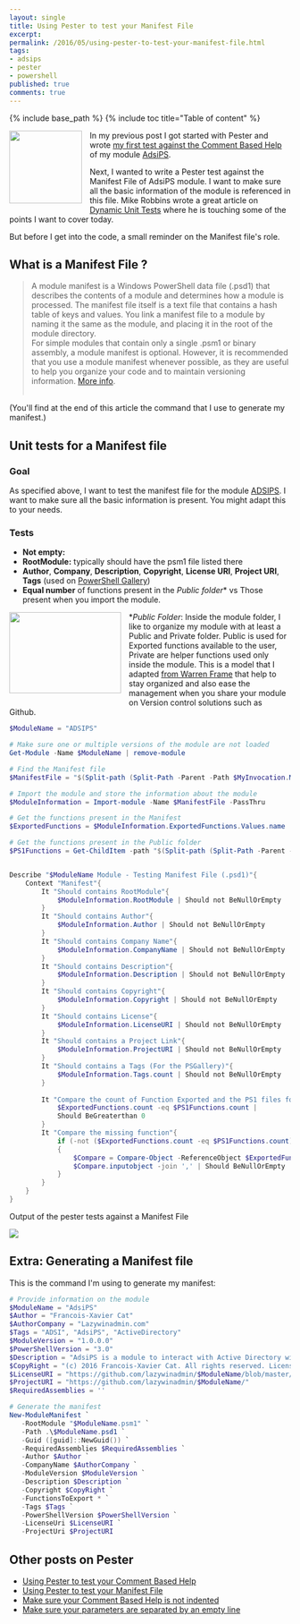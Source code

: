 ```yaml
---
layout: single
title: Using Pester to test your Manifest File
excerpt: 
permalink: /2016/05/using-pester-to-test-your-manifest-file.html
tags: 
- adsips
- pester
- powershell
published: true
comments: true
---
```

{% include base_path %}
{% include toc title="Table of content" %}

<img imageanchor="1" style="clear: left; float: left; margin-bottom: 1em; margin-right: 1em;" border="0" height="130" src="{{ base_path }}/images/2016/20160511_Using_Pester_to_test_your_Manifest_File/pester_logo__837959368__-320x320.png" width="130" /> In my previous post I got started with Pester and wrote <a href="{{ base_path }}/2016/05/using-pester-to-test-your-comment-based.html" target="_blank">my first test against the Comment Based Help</a> of my module [AdsiPS](https://github.com/lazywinadmin/AdsiPS").

Next, I wanted to write a Pester test against the Manifest File of AdsiPS module. I want to make sure all the basic information of the module is referenced in this file. Mike Robbins wrote a great article on <a href="http://mikefrobbins.com/2016/04/14/write-dynamic-unit-tests-for-your-powershell-code-with-pester/" target="_blank">Dynamic Unit Tests</a> where he is touching some of the points I want to cover today.

But before I get into the code, a small reminder on the Manifest file's role.


## What is a Manifest File ?


>A module manifest is a Windows PowerShell data file (.psd1) that describes the contents of a module and determines how a module is processed. The manifest file itself is a text file that contains a hash table of keys and values. You link a manifest file to a module by naming it the same as the module, and placing it in the root of the module directory.
> <br> For simple modules that contain only a single .psm1 or binary assembly, a module manifest is optional. However, it is recommended that you use a module manifest whenever possible, as they are useful to help you organize your code and to maintain versioning information. <a href="https://msdn.microsoft.com/en-us/library/dd878337(v=vs.85).aspx">More info</a>.<br><br>

(You'll find at the end of this article the command that I use to generate my manifest.)



## Unit tests for a Manifest file


### Goal

As specified above, I want to test the manifest file for the module <a href="https://github.com/lazywinadmin/AdsiPS" target="_blank">ADSIPS</a>. I want to make sure all the basic information is present. You might adapt this to your needs.

### Tests

* <b>Not empty:</b>
* <b>RootModule:</b> typically should have the psm1 file listed there
* <b>Author</b>, <b>Company</b>, <b>Description</b>, <b>Copyright</b>, <b>License URI</b>, <b>Project URI</b>, <b>Tags</b> (used on <a href="https://www.powershellgallery.com/" target="_blank">PowerShell Gallery</a>)
* <b>Equal number</b> of functions present in the <i>Public folder</i>* vs Those present when you import the module.

<img imageanchor="1" style="clear: left; float: left; margin-bottom: 1em; margin-right: 1em;" border="0" height="145" src="{{ base_path }}/images/2016/20160511_Using_Pester_to_test_your_Manifest_File/2016-05-11_23-40-31__1805837867__-256x186.png" width="200" />*<i>Public Folder</i>: Inside the module folder, I like to organize my module with at least a Public and Private folder. Public is used for Exported functions available to the user, Private are helper functions used only inside the module. This is a model that I adapted [from Warren Frame](http://ramblingcookiemonster.github.io/Building-A-PowerShell-Module/) that help to stay organized and also ease the management when you share your module on Version control solutions such as Github.


```powershell
$ModuleName = "ADSIPS"

# Make sure one or multiple versions of the module are not loaded
Get-Module -Name $ModuleName | remove-module

# Find the Manifest file
$ManifestFile = "$(Split-path (Split-Path -Parent -Path $MyInvocation.MyCommand.Definition))\$ModuleName\$ModuleName.psd1"

# Import the module and store the information about the module
$ModuleInformation = Import-module -Name $ManifestFile -PassThru

# Get the functions present in the Manifest
$ExportedFunctions = $ModuleInformation.ExportedFunctions.Values.name

# Get the functions present in the Public folder
$PS1Functions = Get-ChildItem -path "$(Split-path (Split-Path -Parent -Path $MyInvocation.MyCommand.Definition))\$ModuleName\public\*.ps1"


Describe "$ModuleName Module - Testing Manifest File (.psd1)"{
    Context "Manifest"{
        It "Should contains RootModule"{
            $ModuleInformation.RootModule | Should not BeNullOrEmpty
        }
        It "Should contains Author"{
            $ModuleInformation.Author | Should not BeNullOrEmpty
        }
        It "Should contains Company Name"{
            $ModuleInformation.CompanyName | Should not BeNullOrEmpty
        }
        It "Should contains Description"{
            $ModuleInformation.Description | Should not BeNullOrEmpty
        }
        It "Should contains Copyright"{
            $ModuleInformation.Copyright | Should not BeNullOrEmpty
        }
        It "Should contains License"{
            $ModuleInformation.LicenseURI | Should not BeNullOrEmpty
        }
        It "Should contains a Project Link"{
            $ModuleInformation.ProjectURI | Should not BeNullOrEmpty
        }
        It "Should contains a Tags (For the PSGallery)"{
            $ModuleInformation.Tags.count | Should not BeNullOrEmpty
        }
        
        It "Compare the count of Function Exported and the PS1 files found"{
            $ExportedFunctions.count -eq $PS1Functions.count |
            Should BeGreaterthan 0
        }
        It "Compare the missing function"{
            if (-not ($ExportedFunctions.count -eq $PS1Functions.count))
            {
                $Compare = Compare-Object -ReferenceObject $ExportedFunctions -DifferenceObject $PS1Functions.basename
                $Compare.inputobject -join ',' | Should BeNullOrEmpty
            }
        }
    }
}
```


Output of the pester tests against a Manifest File

<img border="0" src="{{ base_path }}/images/2016/20160511_Using_Pester_to_test_your_Manifest_File/Pester_Manifest__1218784296__-790x248.png" />


## Extra: Generating a Manifest file

This is the command I'm using to generate my manifest:

```powershell
# Provide information on the module
$ModuleName = "AdsiPS"
$Author = "Francois-Xavier Cat"
$AuthorCompany = "Lazywinadmin.com"
$Tags = "ADSI", "AdsiPS", "ActiveDirectory"
$ModuleVersion = "1.0.0.0"
$PowerShellVersion = "3.0"
$Description = "AdsiPS is a module to interact with Active Directory without the Microsoft ActiveDirectory module"
$CopyRight = "(c) 2016 Francois-Xavier Cat. All rights reserved. Licensed under The MIT License (MIT)"
$LicenseURI = "https://github.com/lazywinadmin/$ModuleName/blob/master/LICENSE"
$ProjectURI = "https://github.com/lazywinadmin/$ModuleName/"
$RequiredAssemblies = ''

# Generate the manifest
New-ModuleManifest `
   -RootModule "$ModuleName.psm1" `
   -Path .\$ModuleName.psd1 `
   -Guid ([guid]::NewGuid()) `
   -RequiredAssemblies $RequiredAssemblies `
   -Author $Author `
   -CompanyName $AuthorCompany `
   -ModuleVersion $ModuleVersion `
   -Description $Description `
   -Copyright $CopyRight `
   -FunctionsToExport * `
   -Tags $Tags `
   -PowerShellVersion $PowerShellVersion `
   -LicenseUri $LicenseURI `
   -ProjectUri $ProjectURI
```



## Other posts on Pester


* <a href="{{ base_path }}/2016/05/using-pester-to-test-your-comment-based.html" target="_blank">Using Pester to test your Comment Based Help</a>
* <a href="{{ base_path }}/2016/05/using-pester-to-test-your-manifest-file.html" target="_blank">Using Pester to test your Manifest File</a>
* <a href="{{ base_path }}/2016/08/powershellpester-make-sure-your-comment.html" target="_blank">Make sure your Comment Based Help is not indented</a>
* <a href="{{ base_path }}/2016/08/powershellpester-make-sure-your.html" target="_blank">Make sure your parameters are separated by an empty line</a>

